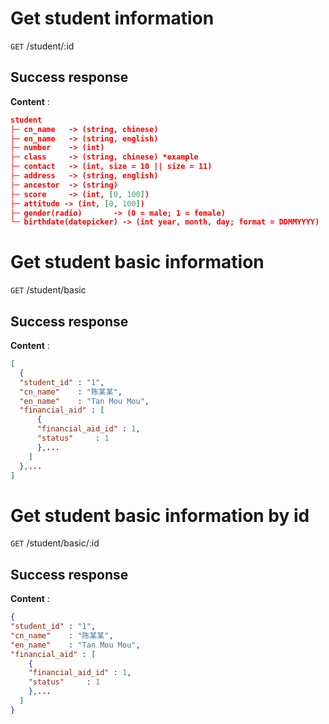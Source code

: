 # Get student information

`GET` /student/:id

## Success response

**Content** : 

```json
student
├─ cn_name   -> (string, chinese)
├─ en_name   -> (string, english)
├─ number    -> (int)
├─ class     -> (string, chinese) *example
├─ contact   -> (int, size = 10 || size = 11)
├─ address   -> (string, english)
├─ ancestor  -> (string)
├─ score     -> (int, [0, 100])
├─ attitude -> (int, [0, 100])
├─ gender(radio)       -> (0 = male; 1 = female)
└─ birthdate(datepicker) -> (int year, month, day; format = DDMMYYYY)
```

# Get student basic information

`GET` /student/basic

## Success response

**Content** : 

```json
[
  {
  "student_id" : "1",
  "cn_name"    : "陈某某",
  "en_name"    : "Tan Mou Mou",
  "financial_aid" : [
      {
      "financial_aid_id" : 1,
      "status"     : 1
      },...
    ]
  },...
]

```

# Get student basic information by id

`GET` /student/basic/:id

## Success response

**Content** : 

```json
{
"student_id" : "1",
"cn_name"    : "陈某某",
"en_name"    : "Tan Mou Mou",
"financial_aid" : [
    {
    "financial_aid_id" : 1,
    "status"     : 1
    },...
  ]
}
```
